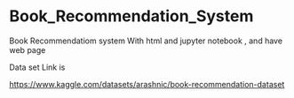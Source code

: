 # Book_Recommendation_System
Book Recommendatiom system With html and jupyter notebook ,  and have web page 


Data set Link is

https://www.kaggle.com/datasets/arashnic/book-recommendation-dataset
